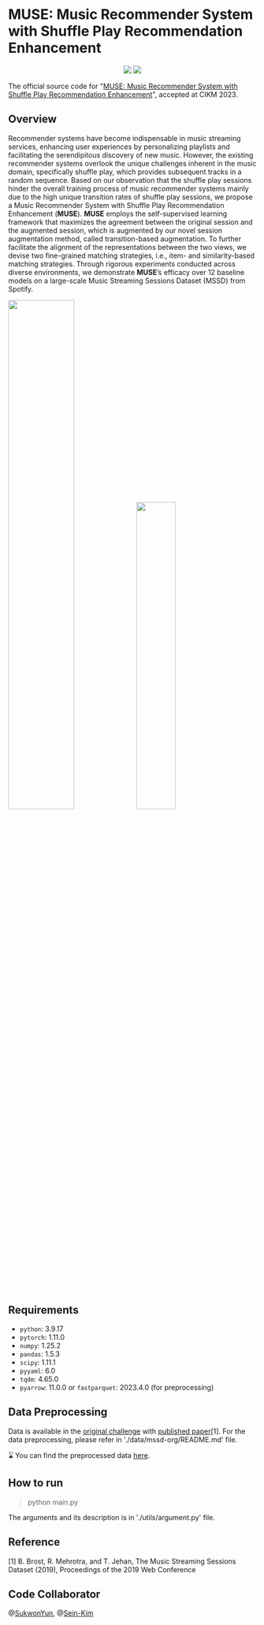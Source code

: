# MUSE: Music Recommender System with Shuffle Play Recommendation Enhancement

<p align="center">   
    <a href="https://pytorch.org/" alt="PyTorch">
      <img src="https://img.shields.io/badge/PyTorch-%23EE4C2C.svg?e&logo=PyTorch&logoColor=white" /></a>
    <a href="https://uobevents.eventsair.com/cikm2023//" alt="Conference">
        <img src="https://img.shields.io/badge/CIKM'23-green" /></a>
</p>

The official source code for "[MUSE: Music Recommender System with Shuffle Play Recommendation Enhancement](https://arxiv.org/abs/2308.09649)", accepted at CIKM 2023.


## Overview

Recommender systems have become indispensable in music streaming services, enhancing user experiences by personalizing playlists and facilitating the serendipitous discovery of new music. However, the existing recommender systems overlook the unique challenges inherent in the music domain, specifically shuffle play, which provides subsequent tracks in a random sequence. Based on our observation that the shuffle play sessions hinder the overall training process of music recommender systems mainly due to the high unique transition rates of shuffle play sessions, we propose a Music Recommender System with Shuffle Play Recommendation Enhancement (**MUSE**). **MUSE** employs the self-supervised learning framework that maximizes the agreement between the original session and the augmented session, which is augmented by our novel session augmentation method, called transition-based augmentation. To further facilitate the alignment of the representations between the two views, we devise two fine-grained matching strategies, i.e., item- and similarity-based matching strategies. Through rigorous experiments conducted across diverse environments, we demonstrate **MUSE**’s efficacy over 12 baseline models on a large-scale Music Streaming Sessions Dataset (MSSD) from Spotify.

<p float="middle">
  <img src="https://github.com/yunhak0/MUSE/assets/40286691/5eaf7132-9df0-4ff8-820c-88fc646c1f62" width="51.5%" /><img src="https://github.com/yunhak0/MUSE/assets/40286691/a6296eca-cd3c-4741-b069-7dbaac535bee" width="40%" /> 
</p>


## Requirements

* `python`: 3.9.17
* `pytorch`: 1.11.0
* `numpy`: 1.25.2
* `pandas`: 1.5.3
* `scipy`: 1.11.1
* `pyyaml`: 6.0
* `tqdm`: 4.65.0
* `pyarrow`: 11.0.0 or `fastparquet`: 2023.4.0 (for preprocessing)


## Data Preprocessing

Data is available in the [original challenge](https://www.aicrowd.com/challenges/spotify-sequential-skip-prediction-challenge) with [published paper](https://arxiv.org/pdf/1901.09851.pdf)[1].
For the data preprocessing, please refer in './data/mssd-org/README.md' file.

:hourglass: You can find the preprocessed data [here](https://drive.google.com/drive/folders/1D6OTdSsgRcVvTn-WD98FfiJpPNd6mGtm?usp=drive_link).


## How to run

> python main.py

The arguments and its description is in './utils/argument.py' file.


## Reference

[1] B. Brost, R. Mehrotra, and T. Jehan, The Music Streaming Sessions Dataset (2019), Proceedings of the 2019 Web Conference


## Code Collaborator

@[SukwonYun](https://github.com/SukwonYun), @[Sein-Kim](https://github.com/SukwonYun)
